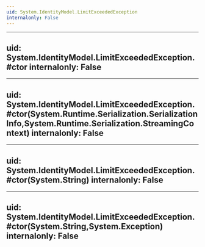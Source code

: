 ```yaml
---
uid: System.IdentityModel.LimitExceededException
internalonly: False
---
```


---
uid: System.IdentityModel.LimitExceededException.#ctor
internalonly: False
---

---
uid: System.IdentityModel.LimitExceededException.#ctor(System.Runtime.Serialization.SerializationInfo,System.Runtime.Serialization.StreamingContext)
internalonly: False
---

---
uid: System.IdentityModel.LimitExceededException.#ctor(System.String)
internalonly: False
---

---
uid: System.IdentityModel.LimitExceededException.#ctor(System.String,System.Exception)
internalonly: False
---
